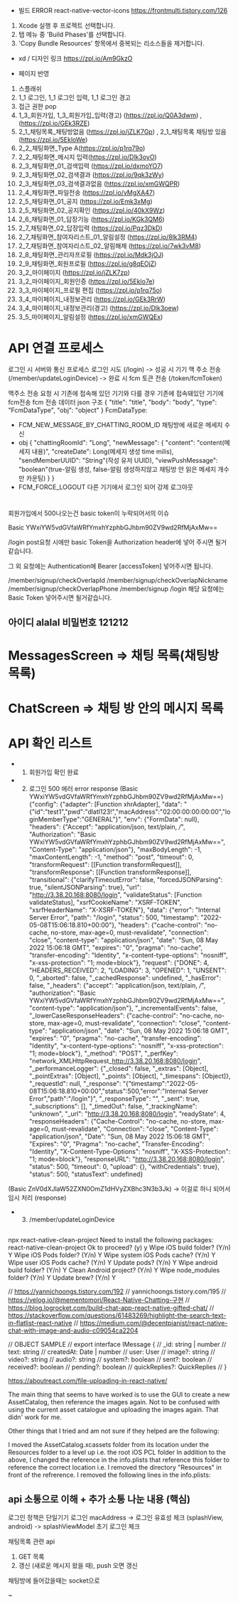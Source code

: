 - 빌드 ERROR
react-native-vector-icons
https://frontmulti.tistory.com/126
1. Xcode 실행 후 프로젝트 선택합니다.
2. 탭 메뉴 중 'Build Phases'를 선택합니다.
3. 'Copy Bundle Resources' 항목에서 중복되는 리소스들을 제거합니다.

- xd / 디자인 링크
https://zpl.io/Am9GkzO

- 페이지 반영 
1. 스플래쉬
2. 1_1 로그인, 1_1 로그인 입력, 1_1 로그인 경고
3. 접근 권한 pop
4. 1_3_회원가입, 1_3_회원가입_입력(경고) (https://zpl.io/Q0A3dwm) , (https://zpl.io/GEk3RZE)
5. 2_1_채팅목록_채팅방없음 (https://zpl.io/jZLK7Gp) , 2_1_채팅목록 채팅방 있음 (https://zpl.io/5EkloWe)
6. 2_2_채팅화면_Type A(https://zpl.io/p1rq79o)
7. 2_2_채팅화면_메시지 입력(https://zpl.io/Dlk3oyO)
8. 2_3_채팅화면_01_검색입력 (https://zpl.io/dxmoYO7)
9. 2_3_채팅화면_02_검색결과 (https://zpl.io/9qk3zWy) 
10. 2_3_채팅화면_03_검색결과없음 (https://zpl.io/xmGWQPR)
11. 2_4_채팅화면_파일전송 (https://zpl.io/vMgXA47)
12. 2_5_채팅화면_01_공지 (https://zpl.io/Emk3xMg) 
13. 2_5_채팅화면_02_공지확인 (https://zpl.io/40kX9Wz) 
14. 2_6_채팅화면_01_답장기능 (https://zpl.io/KGk3QM6)
15. 2_7_채팅화면_02_답장입력 (https://zpl.io/Pqz3DkD)
16. 2_7_채팅화면_참여자리스트_01_알림설정 (https://zpl.io/8lk3RM4)
17. 2_7_채팅화면_참여자리스트_02_알림해제 (https://zpl.io/7wk3vM8)
18. 2_8_채팅화면_관리자프로필 (https://zpl.io/Mdk3jOJ)
19. 2_9_채팅화면_회원프로필 (https://zpl.io/g8qEOjZ)
20. 3_2_마이페이지 (https://zpl.io/jZLK7zp)
21. 3_2_마이페이지_회원인증 (https://zpl.io/5Eklo7e)
22. 3_3_마이페이지_프로필 편집 (https://zpl.io/p1rq75o)
23. 3_4_마이페이지_내정보관리 (https://zpl.io/GEk3RrW) 
24. 3_4_마이페이지_내정보관리(경고) (https://zpl.io/Dlk3oew)
25. 3_5_마이페이지_알림설정 (https://zpl.io/xmGWQEx)

# API 연결 프로세스

로그인 시 서버와 통신 프로세스
로그인 시도 (/login) -> 성공 시 기기 맥 주소 전송 (/member/updateLoginDevice) -> 완료 시 fcm 토큰 전송 (/token/fcmToken)

맥주소 전송 요청 시 기존에 접속해 있던 기기와 다를 경우 기존에 접속돼있던 기기에 fcm전송 
fcm 전송 데이터 json 구조
{
    "title": "title",
    "body": "body",
    "type": "FcmDataType",
    "obj": "object"
}
FcmDataType: 
 - FCM_NEW_MESSAGE_BY_CHATTING_ROOM_ID
  채팅방에 새로운 메세지 수신
  - obj
  {
       "chattingRoomId": "Long",
        "newMessage": {
              "content": "content(메세지 내용)",
              "createDate": Long(메세지 생성 time milis),
            "sendMemberUUID": "String"(작성 유저 UUID),
              "viewPushMessage": "boolean"(true-알림 생성, false-알림 생성하지않고 채팅방 안 읽은 메세지 개수만 카운팅)
    }
  }
 -  FCM_FORCE_LOGOUT
  다른 기기에서 로그인 되어 강제 로그아웃


# 
회원가입에서 500나오는건 basic token이 누락되어서의 이슈

Basic YWxiYW5vdGVfaWRfYmxhYzphbGJhbm90ZV9wd2RfMjAxMw==

/login post요청 시에만 basic Token을 Authorization header에 넣어 주시면 될거같습니다.

그 외 요청에는 Authentication에 Bearer [accessToken] 넣어주시면 됩니다.

/member/signup/checkOverlapId
/member/signup/checkOverlapNickname
/member/signup/checkOverlapPhone
/member/signup
/login
해당 요청에는 Basic Token 넣어주시면 될거같습니다.

## 아이디 alalal  비밀번호 121212 

# MessagesScreen => 채팅 목록(채팅방 목록)
# ChatScreen => 채팅 방 안의 메시지 목록

# API 확인 리스트 

- 1. 회원가입 확인 완료
- 2. 로그인 500 에러
error response (Basic YWxiYW5vdGVfaWRfYmxhYzphbGJhbm90ZV9wd2RfMjAxMw==)
{"config": {"adapter": [Function xhrAdapter], "data": "{\"id\":\"test1\",\"pwd\":\"dlatl123!\",\"macAddress\":\"02:00:00:00:00:00\",\"loginMemberType\":\"GENERAL\"}", "env": {"FormData": null}, "headers": {"Accept": "application/json, text/plain, */*", "Authorization": "Basic YWxiYW5vdGVfaWRfYmxhYzphbGJhbm90ZV9wd2RfMjAxMw==", "Content-Type": "application/json"}, "maxBodyLength": -1, "maxContentLength": -1, "method": "post", "timeout": 0, "transformRequest": [[Function transformRequest]], "transformResponse": [[Function transformResponse]], "transitional": {"clarifyTimeoutError": false, "forcedJSONParsing": true, "silentJSONParsing": true}, "url": "http://3.38.20.168:8080/login", "validateStatus": [Function validateStatus], "xsrfCookieName": "XSRF-TOKEN", "xsrfHeaderName": "X-XSRF-TOKEN"}, "data": {"error": "Internal Server Error", "path": "/login", "status": 500, "timestamp": "2022-05-08T15:06:18.810+00:00"}, "headers": {"cache-control": "no-cache, no-store, max-age=0, must-revalidate", "connection": "close", "content-type": "application/json", "date": "Sun, 08 May 2022 15:06:18 GMT", "expires": "0", "pragma": "no-cache", "transfer-encoding": "Identity", "x-content-type-options": "nosniff", "x-xss-protection": "1; mode=block"}, "request": {"DONE": 4, "HEADERS_RECEIVED": 2, "LOADING": 3, "OPENED": 1, "UNSENT": 0, "_aborted": false, "_cachedResponse": undefined, "_hasError": false, "_headers": {"accept": "application/json, text/plain, */*", "authorization": "Basic YWxiYW5vdGVfaWRfYmxhYzphbGJhbm90ZV9wd2RfMjAxMw==", "content-type": "application/json"}, "_incrementalEvents": false, "_lowerCaseResponseHeaders": {"cache-control": "no-cache, no-store, max-age=0, must-revalidate", "connection": "close", "content-type": "application/json", "date": "Sun, 08 May 2022 15:06:18 GMT", "expires": "0", "pragma": "no-cache", "transfer-encoding": "Identity", "x-content-type-options": "nosniff", "x-xss-protection": "1; mode=block"}, "_method": "POST", "_perfKey": "network_XMLHttpRequest_http://3.38.20.168:8080/login", "_performanceLogger": {"_closed": false, "_extras": [Object], "_pointExtras": [Object], "_points": [Object], "_timespans": [Object]}, "_requestId": null, "_response": "{\"timestamp\":\"2022-05-08T15:06:18.810+00:00\",\"status\":500,\"error\":\"Internal Server Error\",\"path\":\"/login\"}", "_responseType": "", "_sent": true, "_subscriptions": [], "_timedOut": false, "_trackingName": "unknown", "_url": "http://3.38.20.168:8080/login", "readyState": 4, "responseHeaders": {"Cache-Control": "no-cache, no-store, max-age=0, must-revalidate", "Connection": "close", "Content-Type": "application/json", "Date": "Sun, 08 May 2022 15:06:18 GMT", "Expires": "0", "Pragma": "no-cache", "Transfer-Encoding": "Identity", "X-Content-Type-Options": "nosniff", "X-XSS-Protection": "1; mode=block"}, "responseURL": "http://3.38.20.168:8080/login", "status": 500, "timeout": 0, "upload": {}, "withCredentials": true}, "status": 500, "statusText": undefined}

 (Basic ZnV0dXJlaW52ZXN0OmZ1dHVyZXBhc3N3b3Jk) -> 이걸로 하니 되어서 임시 처리 (response)

 - 3. /member/updateLoginDevice


##
npx react-native-clean-project
Need to install the following packages:
  react-native-clean-project
Ok to proceed? (y) y
Wipe iOS build folder? (Y/n) Y
Wipe iOS Pods folder? (Y/n) Y
Wipe system iOS Pods cache? (Y/n) Y
Wipe user iOS Pods cache? (Y/n) Y
Update pods? (Y/n) Y
Wipe android build folder? (Y/n) Y
Clean Android project? (Y/n) Y
Wipe node_modules folder? (Y/n) Y
Update brew? (Y/n) Y

// https://yannichoongs.tistory.com/192
// yannichoongs.tistory.com/195
// https://velog.io/@mementomori/React-Native-Chatting-구현
// https://blog.logrocket.com/build-chat-app-react-native-gifted-chat/
// https://stackoverflow.com/questions/61483269/highlight-the-search-text-in-flatlist-react-native
// https://medium.com/@decentpianist/react-native-chat-with-image-and-audio-c09054ca2204

// OBJECT SAMPLE
// export interface IMessage {
//   _id: string | number
//   text: string
//   createdAt: Date | number
//   user: User
//   image?: string
//   video?: string
//   audio?: string
//   system?: boolean
//   sent?: boolean
//   received?: boolean
//   pending?: boolean
//   quickReplies?: QuickReplies
// }


https://aboutreact.com/file-uploading-in-react-native/


The main thing that seems to have worked is to use the GUI to create a new AssetCatalog, then reference the images again. Not to be confused with using the current asset catalogue and uploading the images again. That didn' work for me.

Other things that I tried and am not sure if they helped are the following:

I moved the AssetCatalog.xcassets folder from its location under the Resources folder to a level up i.e. the root iOS PCL folder
In addition to the above, I changed the reference in the info.plists that reference this folder to reference the correct location i.e. I removed the directory "Resources" in front of the refrerence.
I removed the following lines in the info.plists:



## api 소통으로 이해 + 추가 소통 나눈 내용 (핵심)
로그인 정책은 단일기기 로그인
macAddress -> 로그인 유효성 체크 (splashView, android) -> splashViewModel 초기 로그인 체크

채팅목록 관련 api
1) GET 목록
2) 갱신 (새로운 메시지 왔을 때), push 오면 갱신

채팅방에 들어갔을때는 socket으로

~